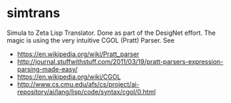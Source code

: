 # simtrans
Simula to Zeta Lisp Translator.
Done as part of the DesigNet effort. 
The magic is using the very intuitive CGOL (Pratt) Parser. 
See 
* https://en.wikipedia.org/wiki/Pratt_parser 
* http://journal.stuffwithstuff.com/2011/03/19/pratt-parsers-expression-parsing-made-easy/
* https://en.wikipedia.org/wiki/CGOL
* http://www.cs.cmu.edu/afs/cs/project/ai-repository/ai/lang/lisp/code/syntax/cgol/0.html
